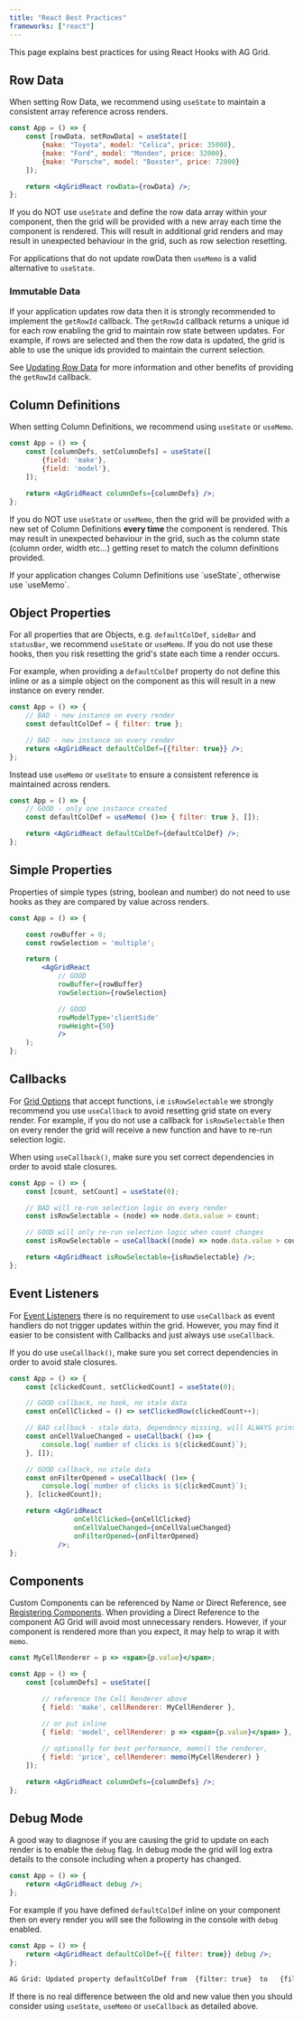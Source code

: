 ```yaml
---
title: "React Best Practices"
frameworks: ["react"]
---
```


This page explains best practices for using React Hooks with AG Grid.

## Row Data

When setting Row Data, we recommend using `useState` to maintain a consistent array reference across renders. 

```jsx
const App = () => {
    const [rowData, setRowData] = useState([
        {make: "Toyota", model: "Celica", price: 35000},
        {make: "Ford", model: "Mondeo", price: 32000},
        {make: "Porsche", model: "Boxster", price: 72000}
    ]);

    return <AgGridReact rowData={rowData} />;
};
```

If you do NOT use `useState` and define the row data array within your component, then the grid will be provided with a new array each time
the component is rendered. This will result in additional grid renders and may result in unexpected behaviour in the grid, such as row selection resetting.

For applications that do not update rowData then `useMemo` is a valid alternative to `useState`.

### Immutable Data

If your application updates row data then it is strongly recommended to implement the `getRowId` callback. The `getRowId` callback returns a unique id for each row enabling the grid to maintain row state between updates. For example, if rows are selected and then the row data is updated, the grid is able to use the unique ids provided to maintain the current selection.

See [Updating Row Data](/data-update-row-data/) for more information and other benefits of providing the `getRowId` callback.

## Column Definitions

When setting Column Definitions, we recommend using `useState` or `useMemo`.

```jsx
const App = () => {
    const [columnDefs, setColumnDefs] = useState([
        {field: 'make'},
        {field: 'model'},
    ]);

    return <AgGridReact columnDefs={columnDefs} />;
};
```

If you do NOT use `useState` or `useMemo`, then the grid will be provided with a new set of Column Definitions **every time**
the component is rendered. This may result in unexpected behaviour in the grid, such as the column state 
(column order, width etc...) getting reset to match the column definitions provided.

<note>
If your application changes Column Definitions use `useState`, otherwise use `useMemo`.
</note>

## Object Properties

For all properties that are Objects, e.g. `defaultColDef`, `sideBar` and `statusBar`, we recommend `useState` or `useMemo`. If
you do not use these hooks, then you risk resetting the grid's state each time a render occurs. 

For example, when providing a `defaultColDef` property do not define this inline or as a simple object on the component as this will result in a new instance on every render.

```jsx
const App = () => {
    // BAD - new instance on every render
    const defaultColDef = { filter: true };

    // BAD - new instance on every render
    return <AgGridReact defaultColDef={{filter: true}} />;
};
```

Instead use `useMemo` or `useState` to ensure a consistent reference is maintained across renders.

```jsx
const App = () => {
    // GOOD - only one instance created
    const defaultColDef = useMemo( ()=> { filter: true }, []);

    return <AgGridReact defaultColDef={defaultColDef} />;
};
```
## Simple Properties

Properties of simple types (string, boolean and number) do not need to use hooks as they are compared by value across renders. 

```jsx
const App = () => {

    const rowBuffer = 0;
    const rowSelection = 'multiple';

    return (
        <AgGridReact 
            // GOOD
            rowBuffer={rowBuffer} 
            rowSelection={rowSelection} 

            // GOOD
            rowModelType='clientSide'
            rowHeight={50}
            />
    );
};
```

## Callbacks 

For [Grid Options](/grid-options/) that accept functions, i.e `isRowSelectable` we strongly recommend you use `useCallback` to avoid resetting grid state on every render. For example, if you do not use a callback for `isRowSelectable` then on every render the grid will receive a new function and have to re-run selection logic.

When using `useCallback()`, make sure you set correct dependencies in order to avoid stale closures.

```jsx
const App = () => {
    const [count, setCount] = useState(0);

    // BAD will re-run selection logic on every render
    const isRowSelectable = (node) => node.data.value > count;

    // GOOD will only re-run selection logic when count changes
    const isRowSelectable = useCallback((node) => node.data.value > count, [count]);

    return <AgGridReact isRowSelectable={isRowSelectable} />;
};
```

## Event Listeners

For [Event Listeners](/grid-events/) there is no requirement to use `useCallback` as event handlers do not trigger updates within the grid. However, you may find it easier to be consistent with Callbacks and just always use `useCallback`.

If you do use `useCallback()`, make sure you set correct dependencies in order to avoid stale closures.

```jsx
const App = () => {
    const [clickedCount, setClickedCount] = useState(0);

    // GOOD callback, no hook, no stale data
    const onCellClicked = () => setClickedRow(clickedCount++);

    // BAD callback - stale data, dependency missing, will ALWAYS print 0
    const onCellValueChanged = useCallback( ()=> {
        console.log(`number of clicks is ${clickedCount}`);
    }, []);

    // GOOD callback, no stale data
    const onFilterOpened = useCallback( ()=> {
        console.log(`number of clicks is ${clickedCount}`);
    }, [clickedCount]);

    return <AgGridReact 
                onCellClicked={onCellClicked} 
                onCellValueChanged={onCellValueChanged}
                onFilterOpened={onFilterOpened}
            />;
};
```

## Components

Custom Components can be referenced by Name or Direct Reference, see [Registering Components](/components/). When providing a Direct Reference to the component AG Grid will avoid most unnecessary renders. However, if your component is rendered more than you expect, it may help to wrap it with `memo`.

```jsx
const MyCellRenderer = p => <span>{p.value}</span>;

const App = () => {
    const [columnDefs] = useState([

        // reference the Cell Renderer above
        { field: 'make', cellRenderer: MyCellRenderer },
        
        // or put inline
        { field: 'model', cellRenderer: p => <span>{p.value}</span> },

        // optionally for best performance, memo() the renderer,
        { field: 'price', cellRenderer: memo(MyCellRenderer) }
    ]);

    return <AgGridReact columnDefs={columnDefs} />;
};
```

## Debug Mode

A good way to diagnose if you are causing the grid to update on each render is to enable the `debug` flag. In debug mode the grid will log extra details to the console including when a property has changed.

```jsx
const App = () => {
    return <AgGridReact debug />;
};
```

For example if you have defined `defaultColDef` inline on your component then on every render you will see the following in the console with `debug` enabled.

```jsx
const App = () => {
    return <AgGridReact defaultColDef={{ filter: true}} debug />;
};
```

```bash
AG Grid: Updated property defaultColDef from  {filter: true}  to   {filter: true}
```

If there is no real difference between the old and new value then you should consider using `useState`, `useMemo` or `useCallback` as detailed above.